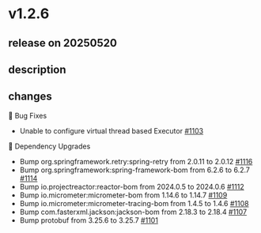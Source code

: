# v1.2.6

## release on 20250520
## description
## changes
🐞 Bug Fixes

* Unable to configure virtual thread based Executor <a href="https://github.com/spring-projects/spring-pulsar/issues/1103" data-hovercard-type="issue" data-hovercard-url="/spring-projects/spring-pulsar/issues/1103/hovercard">#1103</a>

🔨 Dependency Upgrades

* Bump org.springframework.retry:spring-retry from 2.0.11 to 2.0.12 <a href="https://github.com/spring-projects/spring-pulsar/pull/1116" data-hovercard-type="pull_request" data-hovercard-url="/spring-projects/spring-pulsar/pull/1116/hovercard">#1116</a>
* Bump org.springframework:spring-framework-bom from 6.2.6 to 6.2.7 <a href="https://github.com/spring-projects/spring-pulsar/pull/1114" data-hovercard-type="pull_request" data-hovercard-url="/spring-projects/spring-pulsar/pull/1114/hovercard">#1114</a>
* Bump io.projectreactor:reactor-bom from 2024.0.5 to 2024.0.6 <a href="https://github.com/spring-projects/spring-pulsar/pull/1112" data-hovercard-type="pull_request" data-hovercard-url="/spring-projects/spring-pulsar/pull/1112/hovercard">#1112</a>
* Bump io.micrometer:micrometer-bom from 1.14.6 to 1.14.7 <a href="https://github.com/spring-projects/spring-pulsar/pull/1109" data-hovercard-type="pull_request" data-hovercard-url="/spring-projects/spring-pulsar/pull/1109/hovercard">#1109</a>
* Bump io.micrometer:micrometer-tracing-bom from 1.4.5 to 1.4.6 <a href="https://github.com/spring-projects/spring-pulsar/pull/1108" data-hovercard-type="pull_request" data-hovercard-url="/spring-projects/spring-pulsar/pull/1108/hovercard">#1108</a>
* Bump com.fasterxml.jackson:jackson-bom from 2.18.3 to 2.18.4 <a href="https://github.com/spring-projects/spring-pulsar/pull/1107" data-hovercard-type="pull_request" data-hovercard-url="/spring-projects/spring-pulsar/pull/1107/hovercard">#1107</a>
* Bump protobuf from 3.25.6 to 3.25.7 <a href="https://github.com/spring-projects/spring-pulsar/pull/1101" data-hovercard-type="pull_request" data-hovercard-url="/spring-projects/spring-pulsar/pull/1101/hovercard">#1101</a>


